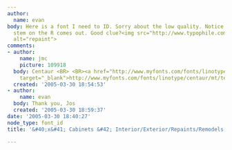 ```yaml
---
author:
  name: evan
body: Here is a font I need to ID. Sorry about the low quality. Notice the way the
  stem on the R comes out. Good clue?<img src="http://www.typophile.com/forums/messages/83/68381.jpg"
  alt="repaint">
comments:
- author:
    name: jmc
    picture: 109918
  body: Centaur <BR> <BR><a href="http://www.myfonts.com/fonts/linotype/centaur/mt/testdrive.html?s=Repaints+%2F+Remodels&amp;p=48"
    target="_blank">http://www.myfonts.com/fonts/linotype/centaur/mt/testdrive.html?s=Repaints&#43;%2F&#43;Remodels&amp;p=48</a>
  created: '2005-03-30 18:54:53'
- author:
    name: evan
  body: Thank you, Jos
  created: '2005-03-30 18:59:37'
date: '2005-03-30 18:40:27'
node_type: font_id
title: '&#40;x&#41; Cabinets &#42; Interior/Exterior/Repaints/Remodels - Centaur {JMC}'

---
```

